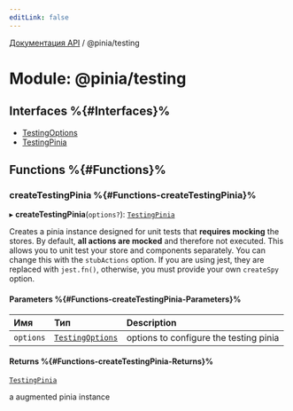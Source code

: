 ```yaml
---
editLink: false
---
```


[Документация API](../index.md) / @pinia/testing

# Module: @pinia/testing

## Interfaces %{#Interfaces}%

- [TestingOptions](../interfaces/pinia_testing.TestingOptions.md)
- [TestingPinia](../interfaces/pinia_testing.TestingPinia.md)

## Functions %{#Functions}%

### createTestingPinia %{#Functions-createTestingPinia}%

▸ **createTestingPinia**(`options?`): [`TestingPinia`](../interfaces/pinia_testing.TestingPinia.md)

Creates a pinia instance designed for unit tests that **requires mocking**
the stores. By default, **all actions are mocked** and therefore not
executed. This allows you to unit test your store and components separately.
You can change this with the `stubActions` option. If you are using jest,
they are replaced with `jest.fn()`, otherwise, you must provide your own
`createSpy` option.

#### Parameters %{#Functions-createTestingPinia-Parameters}%

| Имя       | Тип                                                               | Description                            |
| :-------- | :---------------------------------------------------------------- | :------------------------------------- |
| `options` | [`TestingOptions`](../interfaces/pinia_testing.TestingOptions.md) | options to configure the testing pinia |

#### Returns %{#Functions-createTestingPinia-Returns}%

[`TestingPinia`](../interfaces/pinia_testing.TestingPinia.md)

a augmented pinia instance
